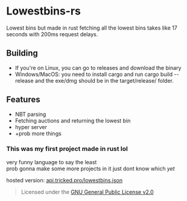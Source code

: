 # Lowestbins-rs

Lowest bins but made in rust fetching all the lowest bins takes like 17 seconds with 200ms request delays.

## Building

- If you're on Linux, you can go to releases and download the binary
- Windows/MacOS: you need to install cargo and run cargo build --release and the exe/dmg should be in the target/release/ folder.

## Features

- NBT parsing
- Fetching auctions and returning the lowest bin
- hyper server
- \+prob more things

### This was my first project made in rust lol

very funny language to say the least  
prob gonna make some more projects in it just dont know which _yet_

hosted version: [api.tricked.pro/lowestbins.json](https://api.tricked.pro/lowestbins.json)

> Licensed under the [GNU General Public License v2.0](./LICENSE)
